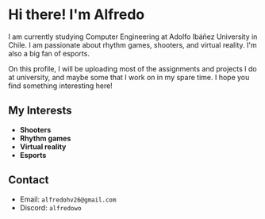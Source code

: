 # Hi there! I'm Alfredo

I am currently studying Computer Engineering at Adolfo Ibáñez University in Chile. I am passionate about rhythm games, shooters, and virtual reality. I'm also a big fan of esports.

On this profile, I will be uploading most of the assignments and projects I do at university, and maybe some that I work on in my spare time. I hope you find something interesting here!

## My Interests
- **Shooters**
- **Rhythm games**
- **Virtual reality**
- **Esports**

## Contact
- Email: `alfredohv26@gmail.com`
- Discord: `alfredowo`
